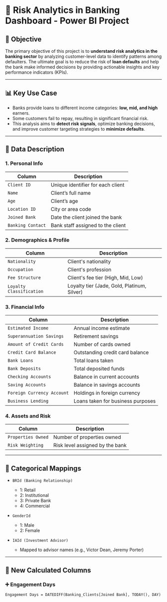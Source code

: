 # 🏦 Risk Analytics in Banking Dashboard - Power BI Project

## 🎯 Objective

The primary objective of this project is to **understand risk analytics in the banking sector** by analyzing customer-level data to identify patterns among defaulters. The ultimate goal is to reduce the risk of **loan defaults** and help the bank make informed decisions by providing actionable insights and key performance indicators (KPIs).

---

## 📊 Key Use Case

- Banks provide loans to different income categories: **low, mid, and high** earners.
- Some customers fail to repay, resulting in significant financial risk.
- This analysis aims to **detect risk signals**, optimize banking decisions, and improve customer targeting strategies to **minimize defaults**.

---

## 🧾 Data Description

### 1. Personal Info
| Column | Description |
|--------|-------------|
| `Client ID` | Unique identifier for each client |
| `Name` | Client’s full name |
| `Age` | Client’s age |
| `Location ID` | City or area code |
| `Joined Bank` | Date the client joined the bank |
| `Banking Contact` | Bank staff assigned to the client |

### 2. Demographics & Profile
| Column | Description |
|--------|-------------|
| `Nationality` | Client's nationality |
| `Occupation` | Client's profession |
| `Fee Structure` | Client's fee tier (High, Mid, Low) |
| `Loyalty Classification` | Loyalty tier (Jade, Gold, Platinum, Silver) |

### 3. Financial Info
| Column | Description |
|--------|-------------|
| `Estimated Income` | Annual income estimate |
| `Superannuation Savings` | Retirement savings |
| `Amount of Credit Cards` | Number of cards owned |
| `Credit Card Balance` | Outstanding credit card balance |
| `Bank Loans` | Total loans taken |
| `Bank Deposits` | Total deposited funds |
| `Checking Accounts` | Balance in current accounts |
| `Saving Accounts` | Balance in savings accounts |
| `Foreign Currency Account` | Holdings in foreign currency |
| `Business Lending` | Loans taken for business purposes |

### 4. Assets and Risk
| Column | Description |
|--------|-------------|
| `Properties Owned` | Number of properties owned |
| `Risk Weighting` | Risk level assigned by the bank |

---

## 🔢 Categorical Mappings

- `BRId (Banking Relationship)`  
  - 1: Retail  
  - 2: Institutional  
  - 3: Private Bank  
  - 4: Commercial  

- `GenderId`  
  - 1: Male  
  - 2: Female  

- `IAId (Investment Advisor)`  
  - Mapped to advisor names (e.g., Victor Dean, Jeremy Porter)

---

## 🧮 New Calculated Columns

### ➕ Engagement Days
```DAX
Engagement Days = DATEDIFF(Banking_Clients[Joined Bank], TODAY(), DAY)
